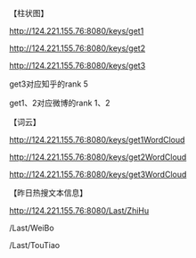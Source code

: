 【柱状图】

http://124.221.155.76:8080/keys/get1

http://124.221.155.76:8080/keys/get2

http://124.221.155.76:8080/keys/get3

get3对应知乎的rank 5

get1、2对应微博的rank 1、2



【词云】

http://124.221.155.76:8080/keys/get1WordCloud

http://124.221.155.76:8080/keys/get2WordCloud

http://124.221.155.76:8080/keys/get3WordCloud



【昨日热搜文本信息】

http://124.221.155.76:8080/Last/ZhiHu

/Last/WeiBo

/Last/TouTiao
